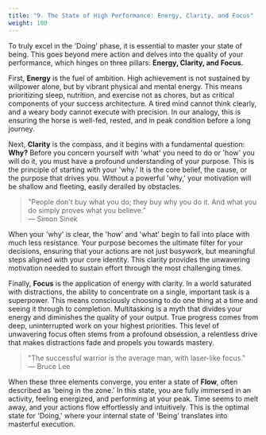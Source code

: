 ```yaml
---
title: "9. The State of High Performance: Energy, Clarity, and Focus"
weight: 100
---
```


To truly excel in the 'Doing' phase, it is essential to master your state of being. This goes beyond mere action and delves into the quality of your performance, which hinges on three pillars: <strong>Energy, Clarity, and Focus.</strong>

First, <strong>Energy</strong> is the fuel of ambition. High achievement is not sustained by willpower alone, but by vibrant physical and mental energy. This means prioritizing sleep, nutrition, and exercise not as chores, but as critical components of your success architecture. A tired mind cannot think clearly, and a weary body cannot execute with precision. In our analogy, this is ensuring the horse is well-fed, rested, and in peak condition before a long journey.

Next, <strong>Clarity</strong> is the compass, and it begins with a fundamental question: <strong>Why?</strong> Before you concern yourself with 'what' you need to do or 'how' you will do it, you must have a profound understanding of your purpose. This is the principle of starting with your 'why.' It is the core belief, the cause, or the purpose that drives you. Without a powerful 'why,' your motivation will be shallow and fleeting, easily derailed by obstacles.

> "People don't buy what you do; they buy why you do it. And what you do simply proves what you believe."<br>— Simon Sinek

When your 'why' is clear, the 'how' and 'what' begin to fall into place with much less resistance. Your purpose becomes the ultimate filter for your decisions, ensuring that your actions are not just busywork, but meaningful steps aligned with your core identity. This clarity provides the unwavering motivation needed to sustain effort through the most challenging times.

Finally, <strong>Focus</strong> is the application of energy with clarity. In a world saturated with distractions, the ability to concentrate on a single, important task is a superpower. This means consciously choosing to do one thing at a time and seeing it through to completion. Multitasking is a myth that divides your energy and diminishes the quality of your output. True progress comes from deep, uninterrupted work on your highest priorities. This level of unwavering focus often stems from a profound obsession, a relentless drive that makes distractions fade and propels you towards mastery.

> "The successful warrior is the average man, with laser-like focus."<br>— Bruce Lee

When these three elements converge, you enter a state of <strong>Flow</strong>, often described as 'being in the zone.' In this state, you are fully immersed in an activity, feeling energized, and performing at your peak. Time seems to melt away, and your actions flow effortlessly and intuitively. This is the optimal state for 'Doing,' where your internal state of 'Being' translates into masterful execution.